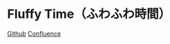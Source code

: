 # Fluffy Time（ふわふわ時間）

[Github](https://github.com/QLiwei/FluffyTime) [Confluence](https://fluffytime.atlassian.net/wiki/spaces)

